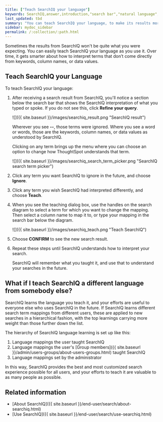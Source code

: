 ```yaml
---
title: ["Teach SearchIQ your language"]
keywords: SearchIQ,answer,introduction,"search bar","natural language",teach,mapping
last_updated: tbd
summary: "You can teach SearchIQ your language, to make its results more accurate."
sidebar: mydoc_sidebar
permalink: /:collection/:path.html
---
```


Sometimes the results from SearchIQ won't be quite what you were expecting. You can easily teach SearchIQ your language as you use it. Over time, it gets smarter about how to interpret terms that don’t come directly from keywords, column names, or data values.

## Teach SearchIQ your Language

To teach SearchIQ your language:

1. After receiving a search result from SearchIQ, you'll notice a section below the search bar that shows the SearchIQ interpretation of what you typed or spoke. If you do not see this, click **Refine your query**.

   ![]({{ site.baseurl }}/images/searchiq_result.png "SearchIQ result")

   Wherever you see **--**, those terms were ignored. Where you see a word or words, those are the keywords, column names, or data values as understood by SearchIQ.

   Clicking on any term brings up the menu where you can choose an option to change how ThoughtSpot understands that term.

   ![]({{ site.baseurl }}/images/searchiq_search_term_picker.png "SearchIQ search term picker")

2. Click any term you want SearchIQ to ignore in the future, and choose **Ignore**.

3. Click any term you wish SearchIQ had interpreted differently, and choose **Teach**.

4. When you see the teaching dialog box, use the handles on the search diagram to select a term for which you want to change the mapping. Then select a column name to map it to, or type your mapping in the search bar below the diagram.

   ![]({{ site.baseurl }}/images/searchiq_teach.png "Teach SearchIQ")

5. Choose **CONFIRM** to see the new search result.

6. Repeat these steps until SearchIQ understands how to interpret your search.

   SearchIQ will remember what you taught it, and use that to understand your searches in the future.

## What if I teach SearchIQ a different language from somebody else?

SearchIQ learns the language you teach it, and your efforts are useful to everyone else who uses SearchIQ in the future. If SearchIQ learns different search term mappings from different users, these are applied to new searches in a hierarchical fashion, with the top learnings carrying more weight than those further down the list.

The hierarchy of SearchIQ language learning is set up like this:

1. Language mappings the user taught SearchIQ
2. Language mappings the user's [Group members]({{ site.baseurl }}/admin/users-groups/about-users-groups.html) taught SearchIQ
3. Language mappings set by the administrator

In this way, SearchIQ provides the best and most customized search experience possible for all users, and your efforts to teach it are valuable to as many people as possible.

## Related information

-   [About SearchIQ]({{ site.baseurl }}/end-user/search/about-searchiq.html)
-   [Use SearchIQ]({{ site.baseurl }}/end-user/search/use-searchiq.html)
